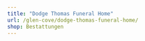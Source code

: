 ```yaml
---
title: "Dodge Thomas Funeral Home"
url: /glen-cove/dodge-thomas-funeral-home/
shop: Bestattungen
---
```

